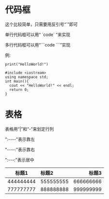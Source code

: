 # 代码框

这个比较简单，只需要用反引号“\`”即可

单行代码框可以用“ \`code\` ”来实现

多行代码框可以用“\```code \```”实现

例:

`print("HelloWorld!")`

``` 在这里可以写代码注释
#include <iostream>
using namespace std;
int main(){
  cout << "HelloWorld!" << endl;
  return 0;
}
```

# 表格

表格用“|”和“-”来划定行列

":----"表示靠左

"----:"表示靠右

":---:"表示居中


标题1|标题2|标题3
:-------:|:--------|--------:
444444444|555555555|666666666
777777777|888888888|999999999
